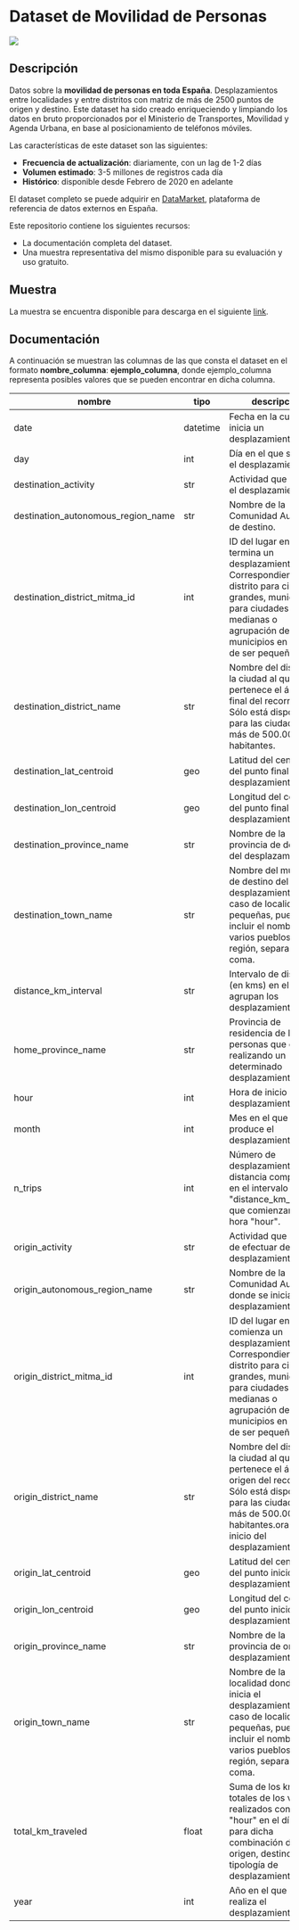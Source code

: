 # Dataset de Movilidad de Personas

<a href="https://datamarket.es">
  <img src="https://datamarket.es/static/core/img/banners/movilidad-de-personas-banner.png">
</a>

## Descripción

Datos sobre la __movilidad de personas en toda España__. Desplazamientos entre localidades y entre distritos con matriz de más de 2500 puntos de origen y destino. Este dataset ha sido creado enriqueciendo y limpiando los datos en bruto proporcionados por el Ministerio de Transportes, Movilidad y Agenda Urbana, en base al posicionamiento de teléfonos móviles.

Las características de este dataset son las siguientes:

* __Frecuencia de actualización__: diariamente, con un lag de 1-2 días
* __Volumen estimado__: 3-5 millones de registros cada día
* __Histórico__: disponible desde Febrero de 2020 en adelante

El dataset completo se puede adquirir en [DataMarket](https://datamarket.es/#movilidad-de-personas-dataset), plataforma de referencia de datos externos en España. 

Este repositorio contiene los siguientes recursos:

* La documentación completa del dataset.
* Una muestra representativa del mismo disponible para su evaluación y uso gratuito.

## Muestra

La muestra se encuentra disponible para descarga en el siguiente [link](https://github.com/Data-Market/movilidad-de-personas/blob/main/movilidad-de-personas-sample.csv).

## Documentación

A continuación se muestran las columnas de las que consta el dataset en el formato __nombre_columna__: __ejemplo_columna__, donde ejemplo_columna representa posibles valores que se pueden encontrar en dicha columna.

| nombre | tipo | descripción | ejemplo |
|--------|------|-------------|---------|
| date | datetime | Fecha en la cual se inicia un desplazamiento. | 2020-12-08 |
| day | int | Día en el que se inicia el desplazamiento. | 8 |
| destination_activity | str | Actividad que motiva el desplazamiento. | trabajo |
| destination_autonomous_region_name | str | Nombre de la Comunidad Autónoma de destino. | Comunitat Valenciana |
| destination_district_mitma_id | int | ID del lugar en el cual termina un desplazamiento. Correspondiente a un distrito para ciudades grandes, municipios para ciudades medianas o agrupación de municipios en el caso de ser pequeños. | 12138 |
| destination_district_name | str | Nombre del distrito de la ciudad al que pertenece el área del final del recorrido. Sólo está disponible para las ciudades de más de 500.000 habitantes. | None |
| destination_lat_centroid | geo | Latitud del centroide del punto final del desplazamiento. | 38.234478 |
| destination_lon_centroid | geo | Longitud del centroide del punto final del desplazamiento. | -0.814353 |
| destination_province_name | str | Nombre de la provincia de destino del desplazamiento. | Alicante/Alacant |
| destination_town_name | str | Nombre del municipio de destino del desplazamiento. En el caso de localidades pequeñas, puede incluir el nombre de varios pueblos de la región, separados por coma. | Crevillent |
| distance_km_interval | str | Intervalo de distancia (en kms) en el que se agrupan los desplazamientos. | 10-50 |
| home_province_name | str | Provincia de residencia de las personas que están realizando un determinado desplazamiento. | Valencia | 
| hour | int | Hora de inicio del desplazamiento. | 22 |
| month | int | Mes en el que se produce el desplazamiento. | 12 |
| n_trips | int | Número de desplazamientos de distancia comprendida en el intervalo "distance_km_interval" que comienzan a la hora "hour". | 19.558 |
| origin_activity | str | Actividad que se deja de efectuar debido al desplazamiento. | Casa |
| origin_autonomous_region_name | str | Nombre de la Comunidad Autónoma donde se inicia el desplazamiento. | Comunitat Valenciana |
| origin_district_mitma_id | int | ID del lugar en el cual comienza un desplazamiento. Correspondiente a un distrito para ciudades grandes, municipios para ciudades medianas o agrupación de municipios en el caso de ser pequeños. | 03059 |
| origin_district_name | str | Nombre del distrito de la ciudad al que pertenece el área del origen del recorrido. Sólo está disponible para las ciudades de más de 500.000 habitantes.ora de inicio del desplazamiento. | None |
| origin_lat_centroid | geo | Latitud del centroide del punto inicio del desplazamiento. | 38.209278 |
| origin_lon_centroid | geo | Longitud del centroide del punto inicio del desplazamiento. | -0.884140 |
| origin_province_name | str | Nombre de la provincia de origen del desplazamiento. | Alicante/Alacant |
| origin_town_name | str |  Nombre de la localidad donde se inicia el desplazamiento. En el caso de localidades pequeñas, puede incluir el nombre de varios pueblos de la región, separados por coma. | Albatera, San Isidro |
| total_km_traveled | float | Suma de los kms totales de los viajes realizados con inicio "hour" en el día "date" para dicha combinación de origen, destino y tipología de desplazamiento. | 205.856 |
| year | int | Año en el que se realiza el desplazamiento. | 2020 |

